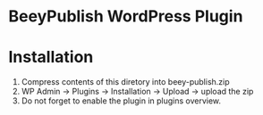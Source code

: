 BeeyPublish WordPress Plugin
====

# Installation

1. Compress contents of this diretory into beey-publish.zip
2. WP Admin &rarr; Plugins &rarr; Installation &rarr; Upload &rarr; upload the zip
3. Do not forget to enable the plugin in plugins overview.

